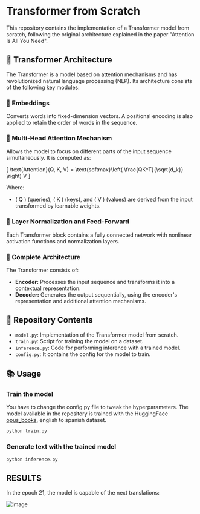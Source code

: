 # Transformer from Scratch

This repository contains the implementation of a Transformer model from scratch, following the original architecture explained in the paper "Attention Is All You Need".

## 📌 Transformer Architecture

The Transformer is a model based on attention mechanisms and has revolutionized natural language processing (NLP). Its architecture consists of the following key modules:

### 🔹 Embeddings
Converts words into fixed-dimension vectors. A positional encoding is also applied to retain the order of words in the sequence.

### 🔹 Multi-Head Attention Mechanism
Allows the model to focus on different parts of the input sequence simultaneously. It is computed as:

\[ \text{Attention}(Q, K, V) = \text{softmax}\left( \frac{QK^T}{\sqrt{d_k}} \right) V \]

Where:
- \( Q \) (queries), \( K \) (keys), and \( V \) (values) are derived from the input transformed by learnable weights.

### 🔹 Layer Normalization and Feed-Forward
Each Transformer block contains a fully connected network with nonlinear activation functions and normalization layers.

### 🔹 Complete Architecture
The Transformer consists of:
- **Encoder:** Processes the input sequence and transforms it into a contextual representation.
- **Decoder:** Generates the output sequentially, using the encoder's representation and additional attention mechanisms.

## 🚀 Repository Contents

- `model.py`: Implementation of the Transformer model from scratch.
- `train.py`: Script for training the model on a dataset.
- `inference.py`: Code for performing inference with a trained model.
- `config.py`: It contains the config for the model to train.

## 📚 Usage
### Train the model
You have to change the config.py file to tweak the hyperparameters. The model available in the repository is trained with the HuggingFace [opus_books](https://huggingface.co/datasets/Helsinki-NLP/opus_books/viewer/en-es?views%5B%5D=en_es), english to spanish dataset.
```bash
python train.py
```

### Generate text with the trained model
```bash
python inference.py
```

## RESULTS
In the epoch 21, the model is capable of the next translations:

![image](https://github.com/user-attachments/assets/615bd154-c891-456f-a155-4010e219273c)

